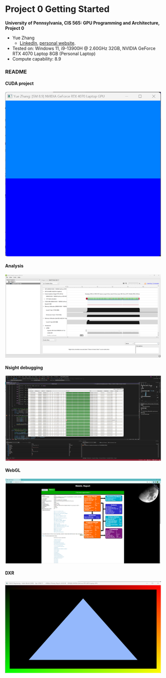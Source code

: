 Project 0 Getting Started
====================

**University of Pennsylvania, CIS 565: GPU Programming and Architecture, Project 0**

* Yue Zhang
  * [LinkedIn](https://www.linkedin.com/in/yuezhang027/), [personal website](https://yuezhanggame.com/).
* Tested on: Windows 11, i9-13900H @ 2.60GHz 32GB, NVIDIA GeForce RTX 4070 Laptop 8GB (Personal Laptop)
* Compute capability: 8.9

### README

#### CUDA project

![](images/3.1.1.png)

#### Analysis

![](images/3.1.2.png)

#### Nsight debugging

![](images/3.1.3.png)

#### WebGL

![](images/3.2.png)

#### DXR

![](images/3.3.png)
